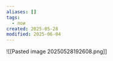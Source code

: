 ```yaml
---
aliases: []
tags:
  - лои
created: 2025-05-28
modified: 2025-06-04
---
```

![[Pasted image 20250528192608.png]]
